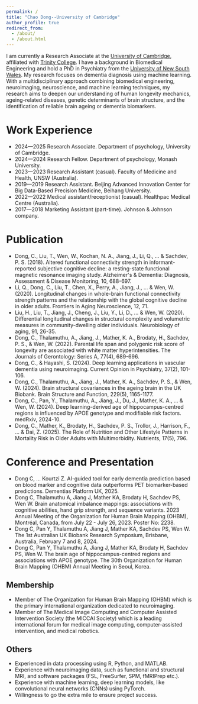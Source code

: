 ```yaml
---
permalink: /
title: "Chao Dong--University of Cambridge"
author_profile: true
redirect_from: 
  - /about/
  - /about.html
---
```


I am currently a Research Associate at the [University of Cambridge](https://www.psychol.cam.ac.uk/), affiliated with [Trinity College](https://www.trin.cam.ac.uk/). I have a background in Biomedical Engineering and hold a PhD in Psychiatry from the [University of New South Wales](https://www.cheba.unsw.edu.au/). My research focuses on dementia diagnosis using machine learning. With a multidisciplinary approach combining biomedical engineering, neuroimaging, neuroscience, and machine learning techniques, my research aims to deepen our understanding of human longevity mechanics, ageing-related diseases, genetic determinants of brain structure, and the identification of reliable brain ageing or dementia biomarkers.

Work Experience
======
* 2024—2025 Research Associate. Department of psychology, University of Cambridge.
* 2024—2024 Research Fellow. Department of psychology, Monash University.
* 2023—2023 Research Assistant (casual). Faculty of Medicine and Health, UNSW (Australia).
* 2019—2019 Research Assistant. Beijing Advanced Innovation Center for Big Data-Based Precision Medicine, Beihang University.
* 2022—2022 Medical assistant/receptionist (casual).  Healthpac Medical Centre (Australia).
* 2017—2018 Marketing Assistant (part-time). Johnson & Johnson company.

Publication
======
* Dong, C., Liu, T., Wen, W., Kochan, N. A., Jiang, J., Li, Q., ... & Sachdev, P. S. (2018). Altered functional connectivity strength in informant-reported subjective cognitive decline: a resting-state functional magnetic resonance imaging study. Alzheimer's & Dementia: Diagnosis, Assessment & Disease Monitoring, 10, 688-697.
* Li, Q., Dong, C., Liu, T., Chen, X., Perry, A., Jiang, J., ... & Wen, W. (2020). Longitudinal changes in whole-brain functional connectivity strength patterns and the relationship with the global cognitive decline in older adults. Frontiers in Aging Neuroscience, 12, 71.
* Liu, H., Liu, T., Jiang, J., Cheng, J., Liu, Y., Li, D., ... & Wen, W. (2020). Differential longitudinal changes in structural complexity and volumetric measures in community-dwelling older individuals. Neurobiology of aging, 91, 26-35.
* Dong, C., Thalamuthu, A., Jiang, J., Mather, K. A., Brodaty, H., Sachdev, P. S., & Wen, W. (2022). Parental life span and polygenic risk score of longevity are associated with white matter hyperintensities. The Journals of Gerontology: Series A, 77(4), 689-696.
* Dong, C., & Hayashi, S. (2024). Deep learning applications in vascular dementia using neuroimaging. Current Opinion in Psychiatry, 37(2), 101-106.
* Dong, C., Thalamuthu, A., Jiang, J., Mather, K. A., Sachdev, P. S., & Wen, W. (2024). Brain structural covariances in the ageing brain in the UK Biobank. Brain Structure and Function, 229(5), 1165-1177.
* Dong, C., Pan, Y., Thalamuthu, A., Jiang, J., Du, J., Mather, K. A., ... & Wen, W. (2024). Deep learning-derived age of hippocampus-centred regions is influenced by APOE genotype and modifiable risk factors. medRxiv, 2024-10.
* Dong, C., Mather, K., Brodaty, H., Sachdev, P. S., Trollor, J., Harrison, F., ... & Dai, Z. (2025). The Role of Nutrition and Other Lifestyle Patterns in Mortality Risk in Older Adults with Multimorbidity. Nutrients, 17(5), 796.


Conference and Presentation
======
* Dong C, … Kourtzi Z. AI-guided tool for early dementia prediction based on blood marker and cognitive data outperforms PET biomarker-based predictions. Dementias Platform UK, 2025.
* Dong C, Thalamuthu A, Jiang J, Mather KA, Brodaty H, Sachdev PS, Wen W. Brain anatomical imbalance mappings: associations with cognitive abilities, hand grip strength, and sequence variants. 2023 Annual Meeting of the Organization for Human Brain Mapping (OHBM), Montréal, Canada, from July 22 - July 26, 2023. Poster No: 2238.
* Dong C, Pan Y, Thalamuthu A, Jiang J, Mather KA, Sachdev PS, Wen W. The 1st Australian UK Biobank Research Symposium, Brisbane, Australia, February 7 and 8, 2024.
* Dong C, Pan Y, Thalamuthu A, Jiang J, Mather KA, Brodaty H, Sachdev PS, Wen W. The brain age of hippocampus-centred regions and associations with APOE genotype. The 30th Organization for Human Brain Mapping (OHBM) Annual Meeting in Seoul, Korea.


Membership
------
* Member of The Organization for Human Brain Mapping (OHBM) which is the primary international organization dedicated to neuroimaging.
* Member of The Medical Image Computing and Computer Assisted Intervention Society (the MICCAI Society) which is a leading international forum for medical image computing, computer-assisted intervention, and medical robotics.

Others
------
*	Experienced in data processing using R, Python, and MATLAB.
*	Experience with neuroimaging data, such as functional and structural MRI, and software packages (FSL, FreeSurfer, SPM, fMRIPrep etc.).
*	Experience with machine learning, deep learning models, like convolutional neural networks (CNNs) using PyTorch.
*	Willingness to go the extra mile to ensure project success.  

